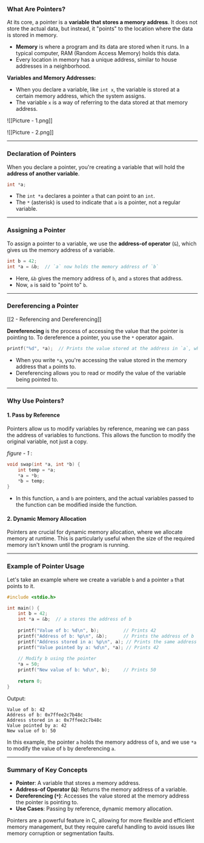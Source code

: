 
### What Are Pointers?

At its core, a pointer is a **variable that stores a memory address**. It does not store the actual data, but instead, it "points" to the location where the data is stored in memory.

- **Memory** is where a program and its data are stored when it runs. In a typical computer, RAM (Random Access Memory) holds this data.
- Every location in memory has a unique address, similar to house addresses in a neighborhood.
  
**Variables and Memory Addresses:**
- When you declare a variable, like `int x`, the variable is stored at a certain memory address, which the system assigns.
- The variable `x` is a way of referring to the data stored at that memory address.

![[Picture - 1.png]]



![[Picture - 2.png]]


---

### Declaration of Pointers

When you declare a pointer, you're creating a variable that will hold the **address of another variable**.

```c
int *a;
```

- The `int *a` declares a pointer `a` that can point to an `int`.
- The `*` (asterisk) is used to indicate that `a` is a pointer, not a regular variable.

---

### Assigning a Pointer

To assign a pointer to a variable, we use the **address-of operator** (`&`), which gives us the memory address of a variable.

```c
int b = 42;
int *a = &b;  // `a` now holds the memory address of `b`
```

- Here, `&b` gives the memory address of `b`, and `a` stores that address.
- Now, `a` is said to "point to" `b`.

---

### Dereferencing a Pointer

[[2 - Referencing and Dereferencing]]

**Dereferencing** is the process of accessing the value that the pointer is pointing to. To dereference a pointer, you use the `*` operator again.

```c
printf("%d", *a);  // Prints the value stored at the address in `a`, which is the value of `b`.
```

- When you write `*a`, you're accessing the value stored in the memory address that `a` points to.
- Dereferencing allows you to read or modify the value of the variable being pointed to.

---

### Why Use Pointers?

#### 1. **Pass by Reference**
Pointers allow us to modify variables by reference, meaning we can pass the address of variables to functions. This allows the function to modify the original variable, not just a copy.

*figure - 1* : 
```c
void swap(int *a, int *b) {
    int temp = *a;
    *a = *b;
    *b = temp;
}
```



- In this function, `a` and `b` are pointers, and the actual variables passed to the function can be modified inside the function.

#### 2. **Dynamic Memory Allocation**
Pointers are crucial for dynamic memory allocation, where we allocate memory at runtime. This is particularly useful when the size of the required memory isn't known until the program is running.

---

### Example of Pointer Usage

Let's take an example where we create a variable `b` and a pointer `a` that points to it.

```c
#include <stdio.h>

int main() {
    int b = 42;
    int *a = &b;  // a stores the address of b
    
    printf("Value of b: %d\n", b);         // Prints 42
    printf("Address of b: %p\n", &b);      // Prints the address of b
    printf("Address stored in a: %p\n", a); // Prints the same address as &b
    printf("Value pointed by a: %d\n", *a); // Prints 42
    
    // Modify b using the pointer
    *a = 50;
    printf("New value of b: %d\n", b);     // Prints 50
    
    return 0;
}
```

Output:
```
Value of b: 42
Address of b: 0x7ffee2c7b48c
Address stored in a: 0x7ffee2c7b48c
Value pointed by a: 42
New value of b: 50
```

In this example, the pointer `a` holds the memory address of `b`, and we use `*a` to modify the value of `b` by dereferencing `a`.

---

### Summary of Key Concepts

- **Pointer**: A variable that stores a memory address.
- **Address-of Operator (`&`)**: Returns the memory address of a variable.
- **Dereferencing (`*`)**: Accesses the value stored at the memory address the pointer is pointing to.
- **Use Cases**: Passing by reference, dynamic memory allocation.

Pointers are a powerful feature in C, allowing for more flexible and efficient memory management, but they require careful handling to avoid issues like memory corruption or segmentation faults.

